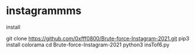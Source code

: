 # instagrammms



install

git clone https://github.com/0xfff0800/Brute-force-Instagram-2021.git
pip3 install colorama
cd Brute-force-Instagram-2021
python3 insTof6.py
